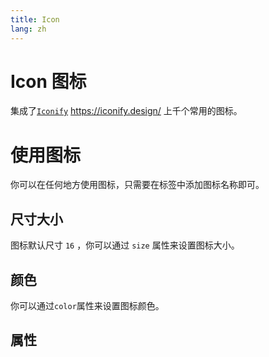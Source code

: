 ```yaml
---
title: Icon
lang: zh
---
```


<script setup lang="ts">
  import props from "../../../example/icon/description/zh-props.ts";
</script>

# Icon 图标

集成了[```Iconify```](https://iconify.design/) https://iconify.design/ 上千个常用的图标。


# 使用图标

你可以在任何地方使用图标，只需要在标签中添加图标名称即可。

<demo src="../../../example/icon/icon.vue"></demo>

## 尺寸大小

图标默认尺寸 ```16``` ，你可以通过 ```size``` 属性来设置图标大小。

<demo src="../../../example/icon/size.vue"></demo>

## 颜色

你可以通过```color```属性来设置图标颜色。

<demo src="../../../example/icon/color.vue"></demo>

## 属性

<table-block type="propsZh" :data="props"></table-block>
